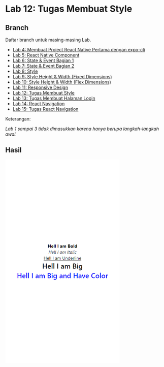 # Lab 12: Tugas Membuat Style

## Branch

Daftar branch untuk masing-masing Lab.

- [Lab 4: Membuat Project React Native Pertama dengan expo-cli](https://github.com/Abdurraziq/pengenalan-react-native/tree/Lab-4)
- [Lab 5: React Native Component](https://github.com/Abdurraziq/pengenalan-react-native/tree/Lab-5)
- [Lab 6: State & Event Bagian 1](https://github.com/Abdurraziq/pengenalan-react-native/tree/Lab-6)
- [Lab 7: State & Event Bagian 2](https://github.com/Abdurraziq/pengenalan-react-native/tree/Lab-7)
- [Lab 8: Style](https://github.com/Abdurraziq/pengenalan-react-native/tree/Lab-8)
- [Lab 9: Style Height & Width (Fixed Dimensions)](https://github.com/Abdurraziq/pengenalan-react-native/tree/Lab-9)
- [Lab 10: Style Height & Width (Flex Dimensions)](https://github.com/Abdurraziq/pengenalan-react-native/tree/Lab-10)
- [Lab 11: Responsive Design](https://github.com/Abdurraziq/pengenalan-react-native/tree/Lab-11)
- [Lab 12: Tugas Membuat Style](https://github.com/Abdurraziq/pengenalan-react-native/tree/Lab-12_Tugas-membuat-style-)
- [Lab 13: Tugas Membuat Halaman Login](https://github.com/Abdurraziq/pengenalan-react-native/tree/13)
- [Lab 14: React Navigation](https://github.com/Abdurraziq/pengenalan-react-native/tree/Lab-14)
- [Lab 15: Tugas React Navigation](https://github.com/Abdurraziq/pengenalan-react-native/tree/Lab-15_Tugas-3)

Keterangan:

*Lab 1 sampai 3 tidak dimasukkan karena hanya berupa langkah-langkah awal.*

## Hasil

![Screenshoot](docs/img/screencapture.png)
